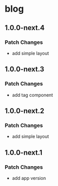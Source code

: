 # blog

## 1.0.0-next.4

### Patch Changes

- add simple layout

## 1.0.0-next.3

### Patch Changes

- add tag component

## 1.0.0-next.2

### Patch Changes

- add simple layout

## 1.0.0-next.1

### Patch Changes

- add app version
